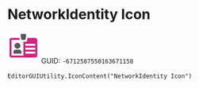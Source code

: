 # NetworkIdentity Icon
![](/img/NetworkIdentity%20Icon.png)
GUID: `-6712587550163671158`
```
EditorGUIUtility.IconContent("NetworkIdentity Icon")
```
